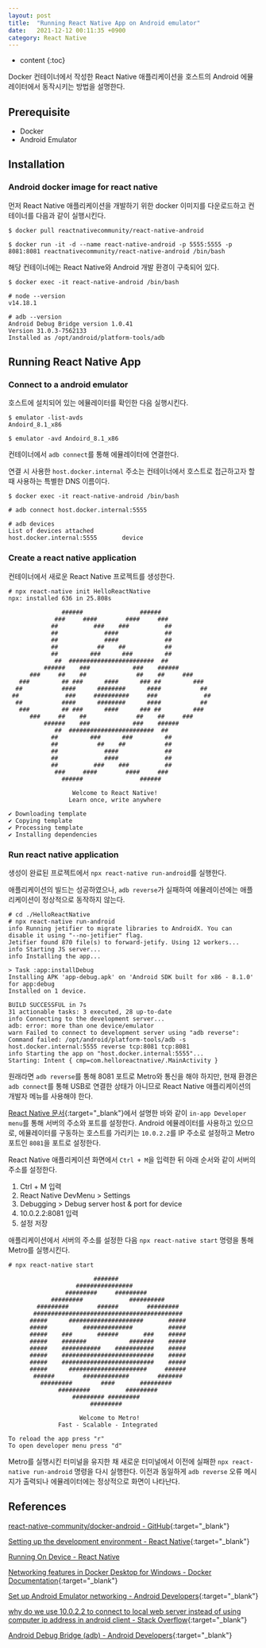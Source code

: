 ```yaml
---
layout: post
title:  "Running React Native App on Android emulator"
date:   2021-12-12 00:11:35 +0900
category: React Native
---
```


* content
{:toc}

Docker 컨테이너에서 작성한 React Native 애플리케이션을 호스트의 Android 에뮬레이터에서 동작시키는 방법을 설명한다.

## Prerequisite

- Docker
- Android Emulator

## Installation

### Android docker image for react native

먼저 React Native 애플리케이션을 개발하기 위한 docker 이미지를 다운로드하고 컨테이너를 다음과 같이 실행시킨다.

~~~
$ docker pull reactnativecommunity/react-native-android

$ docker run -it -d --name react-native-android -p 5555:5555 -p 8081:8081 reactnativecommunity/react-native-android /bin/bash
~~~

해당 컨테이너에는 React Native와 Android 개발 환경이 구축되어 있다.

~~~
$ docker exec -it react-native-android /bin/bash

# node --version
v14.18.1

# adb --version
Android Debug Bridge version 1.0.41
Version 31.0.3-7562133
Installed as /opt/android/platform-tools/adb
~~~

## Running React Native App

### Connect to a android emulator

호스트에 설치되어 있는 에뮬레이터를 확인한 다음 실행시킨다.

~~~
$ emulator -list-avds
Andoird_8.1_x86

$ emulator -avd Andoird_8.1_x86
~~~

컨테이너에서 `adb connect`를 통해 에뮬레이터에 연결한다. 

연결 시 사용한 `host.docker.internal` 주소는 컨테이너에서 호스트로 접근하고자 할 때 사용하는 특별한 DNS 이름이다.

~~~
$ docker exec -it react-native-android /bin/bash

# adb connect host.docker.internal:5555

# adb devices
List of devices attached
host.docker.internal:5555       device
~~~

### Create a react native application

컨테이너에서 새로운 React Native 프로젝트를 생성한다.

~~~
# npx react-native init HelloReactNative
npx: installed 636 in 25.808s

               ######                ######
             ###     ####        ####     ###
            ##          ###    ###          ##
            ##             ####             ##
            ##             ####             ##
            ##           ##    ##           ##
            ##         ###      ###         ##
             ##  ########################  ##
          ######    ###            ###    ######
      ###     ##    ##              ##    ##     ###
   ###         ## ###      ####      ### ##         ###
  ##           ####      ########      ####           ##
 ##             ###     ##########     ###             ##
  ##           ####      ########      ####           ##
   ###         ## ###      ####      ### ##         ###
      ###     ##    ##              ##    ##     ###
          ######    ###            ###    ######
             ##  ########################  ##
            ##         ###      ###         ##
            ##           ##    ##           ##
            ##             ####             ##
            ##             ####             ##
            ##          ###    ###          ##
             ###     ####        ####     ###
               ######                ######

                  Welcome to React Native!
                 Learn once, write anywhere

✔ Downloading template
✔ Copying template
✔ Processing template
✔ Installing dependencies
~~~

### Run react native application

생성이 완료된 프로젝트에서 `npx react-native run-android`를 실행한다.

애플리케이션의 빌드는 성공하였으나, `adb reverse`가 실패하여 에뮬레이션에는 애플리케이션이 정상적으로 동작하지 않는다.

~~~
# cd ./HelloReactNative
# npx react-native run-android
info Running jetifier to migrate libraries to AndroidX. You can disable it using "--no-jetifier" flag.
Jetifier found 870 file(s) to forward-jetify. Using 12 workers...
info Starting JS server...
info Installing the app...

> Task :app:installDebug
Installing APK 'app-debug.apk' on 'Android SDK built for x86 - 8.1.0' for app:debug
Installed on 1 device.

BUILD SUCCESSFUL in 7s
31 actionable tasks: 3 executed, 28 up-to-date
info Connecting to the development server...
adb: error: more than one device/emulator
warn Failed to connect to development server using "adb reverse": Command failed: /opt/android/platform-tools/adb -s host.docker.internal:5555 reverse tcp:8081 tcp:8081
info Starting the app on "host.docker.internal:5555"...
Starting: Intent { cmp=com.helloreactnative/.MainActivity }
~~~

원래라면 `adb reverse`를 통해 8081 포트로 Metro와 통신을 해야 하지만, 현재 환경은 `adb connect`를 통해 USB로 연결한 상태가 아니므로 React Native 애플리케이션의 개발자 메뉴를 사용해야 한다.

[React Native 문서](https://reactnative.dev/docs/running-on-device#method-2-connect-via-wi-fi-1){:target="_blank"}에서 설명한 바와 같이 `in-app Developer menu`를 통해 서버의 주소와 포트를 설정한다. Android 에뮬레이터를 사용하고 있으므로, 에뮬레이터를 구동하는 호스트를 가리키는 `10.0.2.2`를 IP 주소로 설정하고 Metro 포트인 `8081`을 포트로 설정한다.

React Native 애플리케이션 화면에서 `Ctrl + M`을 입력한 뒤 아래 순서와 같이 서버의 주소를 설정한다.

1. Ctrl + M 입력
2. React Native DevMenu > Settings
3. Debugging > Debug server host & port for device
4. 10.0.2.2:8081 입력
5. 설정 저장

애플리케이션에서 서버의 주소를 설정한 다음 `npx react-native start` 명령을 통해 Metro를 실행시킨다.

~~~
# npx react-native start

                        #######
                   ################
                #########     #########
            #########             ##########
        #########        ######        #########
       ##########################################
      #####      #####################       #####
      #####          ##############          #####
      #####    ###       ######       ###    #####
      #####    #######            #######    #####
      #####    ###########    ###########    #####
      #####    ##########################    #####
      #####    ##########################    #####
      #####      ######################     ######
       ######        #############        #######
         #########        ####       #########
              #########          #########
                  ######### #########
                       #########

                    Welcome to Metro!
              Fast - Scalable - Integrated

To reload the app press "r"
To open developer menu press "d"
~~~

Metro를 실행시킨 터미널을 유지한 채 새로운 터미널에서 이전에 실패한 `npx react-native run-android` 명령을 다시 실행한다. 이전과 동일하게 `adb reverse` 오류 메시지가 출력되나 에뮬레이터에는 정상적으로 화면이 나타난다.

## References

[react-native-community/docker-android - GitHub](https://github.com/react-native-community/docker-android){:target="_blank"}

[Setting up the development environment - React Native](https://reactnative.dev/docs/environment-setup){:target="_blank"}

[Running On Device - React Native](https://reactnative.dev/docs/running-on-device)

[Networking features in Docker Desktop for Windows - Docker Documentation](https://docs.docker.com/desktop/windows/networking/){:target="_blank"}

[Set up Android Emulator networking - Android Developers](https://developer.android.com/studio/run/emulator-networking){:target="_blank"}

[why do we use 10.0.2.2 to connect to local web server instead of using computer ip address in android client - Stack Overflow](https://stackoverflow.com/questions/9808560/why-do-we-use-10-0-2-2-to-connect-to-local-web-server-instead-of-using-computer){:target="_blank"}

[Android Debug Bridge (adb) - Android Developers](https://developer.android.com/studio/command-line/adb){:target="_blank"}